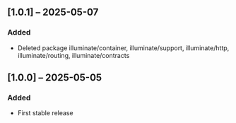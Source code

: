 ## [1.0.1] – 2025-05-07

### Added
- Deleted package illuminate/container, illuminate/support, illuminate/http, illuminate/routing, illuminate/contracts

## [1.0.0] – 2025-05-05

### Added
- First stable release
